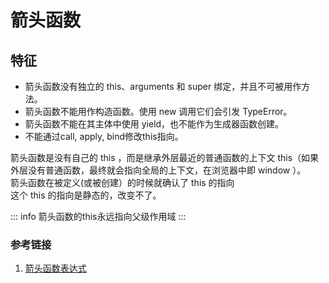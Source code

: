 # 箭头函数



## 特征
- 箭头函数没有独立的 this、arguments 和 super 绑定，并且不可被用作方法。
- 箭头函数不能用作构造函数。使用 new 调用它们会引发 TypeError。
- 箭头函数不能在其主体中使用 yield，也不能作为生成器函数创建。
- 不能通过call, apply, bind修改this指向。


箭头函数是没有自己的 this ，而是继承外层最近的普通函数的上下文 this（如果外层没有普通函数，最终就会指向全局的上下文，在浏览器中即 window ）。  
箭头函数在被定义(或被创建）的时候就确认了 this 的指向  
这个 this 的指向是静态的，改变不了。


::: info
箭头函数的this永远指向父级作用域
:::


### 参考链接
1. [箭头函数表达式](https://developer.mozilla.org/zh-CN/docs/Web/JavaScript/Reference/Functions/arrow_functions)